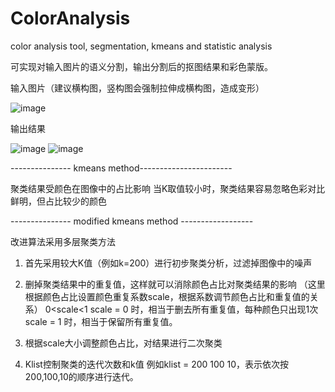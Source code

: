 # ColorAnalysis
color analysis tool, segmentation, kmeans and statistic analysis


可实现对输入图片的语义分割，输出分割后的抠图结果和彩色蒙版。
 
输入图片（建议横构图，竖构图会强制拉伸成横构图，造成变形）

![image](https://user-images.githubusercontent.com/48271765/219935238-e6455d54-df5b-4604-92b9-ff0e7a8b8e20.png)
  
输出结果

![image](https://user-images.githubusercontent.com/48271765/219935247-4bed22e0-bbbb-4e53-97d1-b560a14e164e.png)
![image](https://user-images.githubusercontent.com/48271765/219935251-52b26f18-4cc4-4a41-b6fe-f6005ef3fc6e.png)


--------------- kmeans method-----------------------

聚类结果受颜色在图像中的占比影响
当K取值较小时，聚类结果容易忽略色彩对比鲜明，但占比较少的颜色

--------------- modified kmeans method ------------------

改进算法采用多层聚类方法
1. 首先采用较大K值（例如k=200）进行初步聚类分析，过滤掉图像中的噪声

2. 删掉聚类结果中的重复值，这样就可以消除颜色占比对聚类结果的影响
（这里根据颜色占比设置颜色重复系数scale，根据系数调节颜色占比和重复值的关系）
0<scale<1 
scale = 0 时，相当于删去所有重复值，每种颜色只出现1次
scale = 1 时，相当于保留所有重复值。
3. 根据scale大小调整颜色占比，对结果进行二次聚类

4. Klist控制聚类的迭代次数和k值
例如klist = 200 100 10，表示依次按200,100,10的顺序进行迭代。